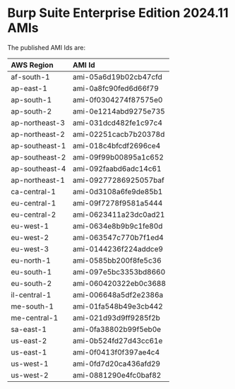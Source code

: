 # Burp Suite Enterprise Edition 2024.11 AMIs

The published AMI Ids are:

| AWS Region | AMI Id |
| :--------- | :----- |
| af-south-1 | ami-05a6d19b02cb47cfd |
| ap-east-1 | ami-0a8fc90fed6d66f79 |
| ap-south-1 | ami-0f0304274f87575e0 |
| ap-south-2 | ami-0e1214abd9275e735 |
| ap-northeast-3 | ami-031dcd482fe1c97c4 |
| ap-northeast-2 | ami-02251cacb7b20378d |
| ap-southeast-1 | ami-018c4bfcdf2696ce4 |
| ap-southeast-2 | ami-09f99b00895a1c652 |
| ap-southeast-4 | ami-092faabd6adc14c61 |
| ap-northeast-1 | ami-09277286925057baf |
| ca-central-1 | ami-0d3108a6fe9de85b1 |
| eu-central-1 | ami-09f7278f9581a5444 |
| eu-central-2 | ami-0623411a23dc0ad21 |
| eu-west-1 | ami-0634e8b9b9c1fe80d |
| eu-west-2 | ami-063547c770b7f1ed4 |
| eu-west-3 | ami-0144236f224addce9 |
| eu-north-1 | ami-0585bb200f8fe5c36 |
| eu-south-1 | ami-097e5bc3353bd8660 |
| eu-south-2 | ami-060420322eb0c3688 |
| il-central-1 | ami-006648a5df2e2386a |
| me-south-1 | ami-01fa548b49e3cb442 |
| me-central-1 | ami-021d93d9ff9285f2b |
| sa-east-1 | ami-0fa38802b99f5eb0e |
| us-east-2 | ami-0b524fd27d43cc61e |
| us-east-1 | ami-0f0413f0f397ae4c4 |
| us-west-1 | ami-0fd7d20ca436afd29 |
| us-west-2 | ami-0881290e4fc0baf82 |
